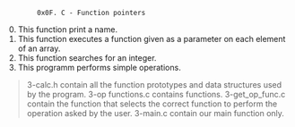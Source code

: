             0x0F. C - Function pointers

0) This function print a name.
1) This function executes a function given as a parameter on each element
    of an array.
2) This function searches for an integer.
3) This programm performs simple operations.
  > 3-calc.h contain all the function prototypes and data structures used
    by the program.
  > 3-op functions.c contains functions.
  > 3-get_op_func.c contain the function that selects the correct function
    to perform the operation asked by the user.
  > 3-main.c contain our main function only.
